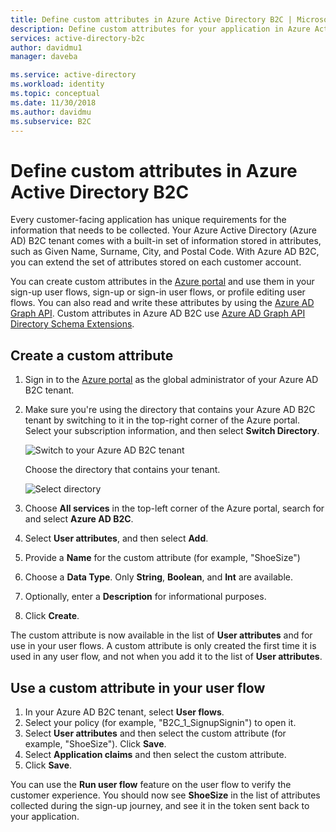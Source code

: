 ```yaml
---
title: Define custom attributes in Azure Active Directory B2C | Microsoft Docs
description: Define custom attributes for your application in Azure Active Directory B2C to collect information about your customers.
services: active-directory-b2c
author: davidmu1
manager: daveba

ms.service: active-directory
ms.workload: identity
ms.topic: conceptual
ms.date: 11/30/2018
ms.author: davidmu
ms.subservice: B2C
---
```


# Define custom attributes in Azure Active Directory B2C

 Every customer-facing application has unique requirements for the information that needs to be collected. Your Azure Active Directory (Azure AD) B2C tenant comes with a built-in set of information stored in attributes, such as Given Name, Surname, City, and Postal Code. With Azure AD B2C, you can extend the set of attributes stored on each customer account. 
 
 You can create custom attributes in the [Azure portal](https://portal.azure.com/) and use them in your sign-up user flows, sign-up or sign-in user flows, or profile editing user flows. You can also read and write these attributes by using the [Azure AD Graph API](active-directory-b2c-devquickstarts-graph-dotnet.md). Custom attributes in Azure AD B2C use [Azure AD Graph API Directory Schema Extensions](/previous-versions/azure/ad/graph/howto/azure-ad-graph-api-directory-schema-extensions).

## Create a custom attribute

1. Sign in to the [Azure portal](https://portal.azure.com/) as the global administrator of your Azure AD B2C tenant.
2. Make sure you're using the directory that contains your Azure AD B2C tenant by switching to it in the top-right corner of the Azure portal. Select your subscription information, and then select **Switch Directory**. 

    ![Switch to your Azure AD B2C tenant](./media/active-directory-b2c-reference-custom-attr/switch-directories.png)

    Choose the directory that contains your tenant.

    ![Select directory](./media/active-directory-b2c-reference-custom-attr/select-directory.png)

3. Choose **All services** in the top-left corner of the Azure portal, search for and select **Azure AD B2C**.
4. Select **User attributes**, and then select **Add**.
5. Provide a **Name** for the custom attribute (for example, "ShoeSize")
6. Choose a **Data Type**. Only **String**, **Boolean**, and **Int** are available.
7. Optionally, enter a **Description** for informational purposes. 
8. Click **Create**.

The custom attribute is now available in the list of **User attributes** and for use in your user flows. A custom attribute is only created the first time it is used in any user flow, and not when you add it to the list of **User attributes**.

## Use a custom attribute in your user flow

1. In your Azure AD B2C tenant, select **User flows**.
2. Select your policy (for example, "B2C_1_SignupSignin") to open it. 
4. Select **User attributes** and then select the custom attribute (for example, "ShoeSize"). Click **Save**.
5. Select **Application claims** and then select the custom attribute. 
6. Click **Save**.

You can use the **Run user flow** feature on the user flow to verify the customer experience. You should now see **ShoeSize** in the list of attributes collected during the sign-up journey, and see it in the token sent back to your application.

